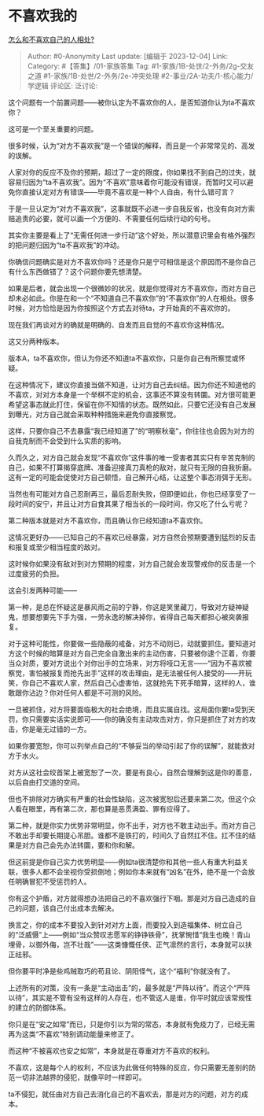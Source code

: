 # 不喜欢我的
[怎么和不喜欢自己的人相处?](https://www.zhihu.com/question/325524089/answer/3302521039)

> Author: #0-Anonymity
> Last update: [编辑于 2023-12-04]
> Link:
> Category: #【答集】/01-家族答集
> Tag: #1-家族/1B-处世/2-外务/2g-交友之道 #1-家族/1B-处世/2-外务/2e-冲突处理 #2-事业/2A-功夫/1-核心能力/学逻辑
> 评论区:
> 泛讨论:

这个问题有一个前置问题——被你认定为不喜欢你的人，是否知道你认为ta不喜欢你？

这可是一个至关重要的问题。

很多时候，认为“对方不喜欢我”是一个错误的解释，而且是一个非常常见的、高发的误解。

人家对你的反应不及你的预期，超过了一定的限度，你如果找不到自己的过失，就容易归因为“ta不喜欢我”。因为“不喜欢”意味着你可能没有错误，而暂时又可以避免你直接认定对方有错误——毕竟不喜欢是一种个人自由，有什么错可言？

于是一旦认定为“对方不喜欢我”，这事就既不必进一步自我反省，也没有向对方索赔追责的必要，就可以画一个方便的、不需要任何后续行动的句号。

其实你主要是看上了“无需任何进一步行动”这个好处，所以潜意识里会有格外强烈的把问题归因为“ta不喜欢我”的冲动。

你确信问题确实是对方不喜欢你吗？还是你只是宁可相信是这个原因而不是你自己有什么东西做错了？这个问题你要先想清楚。

如果是后者，就会出现一个很微妙的状况，就是你觉得对方不喜欢你，而对方自己却未必如此。你是在和一个“不知道自己不喜欢你”的“不喜欢你”的人在相处。很多时候，对方恰恰是因为你按照这个方式去对待ta，才开始真的不喜欢你的。

现在我们再谈对方的确就是明确的、自发而且自觉的不喜欢你这种情况。

这又分两种版本。

版本A，ta不喜欢你，但认为你还不知道ta不喜欢你，只是你自己有所察觉或怀疑。

在这种情况下，建议你直接当做不知道，让对方自己去纠结。因为你还不知道他的不喜欢，对对方本身是一个举棋不定的机会，这事还不算没有转圜。对方很可能更希望这事态就此打住，保留在你不知情的状态。既然如此，只要它还没有自己发展到曝光，对方自己就会采取种种措施来避免你直接察觉。

这样，只要你自己不去暴露“我已经知道了”的“明察秋毫”，你往往也会因为对方的自我克制而不会受到什么实质的影响。

久而久之，对方自己就会发现“不喜欢你”这件事的唯一受害者其实只有辛苦克制的自己，如果不打算揭穿底牌、准备迎接真刀真枪的敌对，就只有无限的自我折磨。这有一定的可能会促使对方自己顿悟，自己解开心结，让这整个事态消弭于无形。

当然也有可能对方自己忍耐再三，最后忍耐失败，但即便如此，你也已经享受了一段时间的安宁，并且让对方自食其果了相当长的一段时间，你又吃了什么亏呢？

第二种版本就是对方不喜欢你，而且确认你已经知道ta不喜欢你。

这情况更好办——已知自己的不喜欢已经暴露，对方自然会预期要遭到猛烈的反击和报复或至少相当程度的敌对。

这时候你如果没有敌对到对方预期的程度，对方自己就会发现警戒你的反击是一个过度疲劳的负担。

这会引发两种可能——

第一种，是总在怀疑这是暴风雨之前的宁静，你这是笑里藏刀，导致对方疑神疑鬼，想要想要先下手为强，一劳永逸的解决掉你，省得自己每天都担心被突袭报复。

对于这种可能性，你要做一些隐蔽的戒备，对方不动则已，动就要抓住。要知道对方这个时候的暗算是对方自己完全自激出来的主动伤害，只要被你逮个正着，你要当众对质，要对方说出个对你出手的立场来，对方将哑口无言——“因为不喜欢被察觉，害怕被报复而抢先出手”这样的攻击理由，是无法被任何人接受的——开玩笑，你自己不喜欢人家，然后自己心虚害怕，这就抢先下死手暗算，这样的人，谁敢跟你沾边？你对任何人都是不可测的风险。

一旦被抓住，对方将要面临极大的社会绝境，而且实属自找。这局面你要ta受到天罚，你只需要实话实说即可——你的确没有主动攻击对方，你只是抓住了对方的攻击，你是毫无过错的一方。

如果你要宽恕，你可以列举点自己的“不够妥当的举动引起了你的误解”，就能救对方于水火。

对方从这社会绞首架上被宽恕了一次，要是有良心，自然会理解到这是你的善意，以后自由打交道的空间。

但也不排除对方确实有严重的社会性缺陷，这次被宽恕后还要来第二次。但这个众人看在眼里，再有第二次，那也算是恶贯满盈、罪有应得了。

第二种，就是你实力优势非常明显，你不出手，对方也不敢主动出手。而对方自己不敢出手却要长期提心吊胆。谁都不是铁打的，时间久了自然扛不住。扛不住的结果是对方自己会先办法转圜，要和你和解。

但这前提是你自己实力优势明显——例如ta很清楚你和其他一些人有重大利益关联，很多人都不会坐视你受损倒地；例如你本来就有“凶名”在外，绝不是一个会放任明确冒犯不受惩罚的人。

你有这个护盾，对方就得想办法把自己的不喜欢强行下咽。那是对方自己造成的自己的问题，该自己付出成本去解决。

换言之，你的成本不要投入到针对对方上面，而要投入到造福集体、树立自己的“泛威慑”上——例如“当众赞叹志愿军的铮铮铁骨”，抚掌惋惜“我生也晚！青山埋骨，以御外侮，岂不壮哉”——这类慷慨任侠、正气凛然的言行，本身就可以扶正祛邪。

但你要平时净是些鸡贼取巧的苟且论、阴阳怪气，这个“福利”你就没有了。

上述所有的对策，没有一条是“主动出击”的，最多就是“严阵以待”。而这个“严阵以待”，其实是不管有没有这样的人存在，也不管这人是谁，你平时就应该常规性的建立的防御体系。

你只是在“安之如常”而已，只是你引以为常的常态，本身就有免疫力了，已经无需再为这类“不喜欢”特别调动能量来修正了。

而这种“不被喜欢也安之如常”，本身就是在尊重对方不喜欢的权利。

不喜欢，这是每个人的权利，不应该为此做任何特殊的反应，你只需要无差别的防范一切非法越界的侵犯，就像平时一样即可。

ta不侵犯，就任由对方自己去消化自己的不喜欢去，那是对方的问题，对方的成本。

